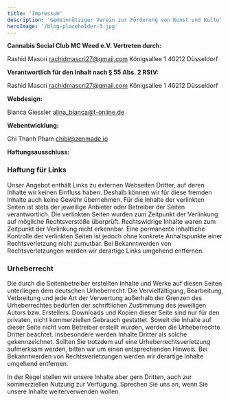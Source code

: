 ```yaml
---
title: 'Impressum'
description: 'Gemeinnütziger Verein zur Förderung von Kunst und Kultu'
heroImage: '/blog-placeholder-3.jpg'
---
```

**Cannabis Social Club MC Weed e.V. Vertreten durch:**

Rashid Mascri
<rachidmascri27@gmail.com>
Königsallee 1
40212 Düsseldorf

**Verantwortlich für den Inhalt nach § 55 Abs. 2 RStV:**

Rashid Mascri
<rachidmascri27@gmail.com>
Königsallee 1
40212 Düsseldorf

**Webdesign:**

Bianca Giessler
<alina_bianca@t-online.de>

**Webentwicklung:**

Chi Thanh Pham
<chibi@zenmade.io>

**Haftungsausschluss:**

### Haftung für Links

Unser Angebot enthält Links zu externen Webseiten Dritter, auf deren Inhalte wir keinen Einfluss haben. Deshalb können wir für diese fremden Inhalte auch keine Gewähr übernehmen. Für die Inhalte der verlinkten Seiten ist stets der jeweilige Anbieter oder Betreiber der Seiten verantwortlich. Die verlinkten Seiten wurden zum Zeitpunkt der Verlinkung auf mögliche Rechtsverstöße überprüft. Rechtswidrige Inhalte waren zum Zeitpunkt der Verlinkung nicht erkennbar. Eine permanente inhaltliche Kontrolle der verlinkten Seiten ist jedoch ohne konkrete Anhaltspunkte einer Rechtsverletzung nicht zumutbar. Bei Bekanntwerden von Rechtsverletzungen werden wir derartige Links umgehend entfernen.

### Urheberrecht

Die durch die Seitenbetreiber erstellten Inhalte und Werke auf diesen Seiten unterliegen dem deutschen Urheberrecht. Die Vervielfältigung, Bearbeitung, Verbreitung und jede Art der Verwertung außerhalb der Grenzen des Urheberrechtes bedürfen der schriftlichen Zustimmung des jeweiligen Autors bzw. Erstellers. Downloads und Kopien dieser Seite sind nur für den privaten, nicht kommerziellen Gebrauch gestattet. Soweit die Inhalte auf dieser Seite nicht vom Betreiber erstellt wurden, werden die Urheberrechte Dritter beachtet. Insbesondere werden Inhalte Dritter als solche gekennzeichnet. Sollten Sie trotzdem auf eine Urheberrechtsverletzung aufmerksam werden, bitten wir um einen entsprechenden Hinweis. Bei Bekanntwerden von Rechtsverletzungen werden wir derartige Inhalte umgehend entfernen.

In der Regel stellen wir unsere Inhalte aber gern Dritten, auch zur kommerziellen Nutzung zur Verfügung. Sprechen Sie uns an, wenn Sie unsere Inhalte weiterverwenden wollen.
